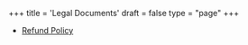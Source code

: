 +++
title = 'Legal Documents'
draft = false
type = "page"
+++

- [Refund Policy](/legal/refund_policy/)